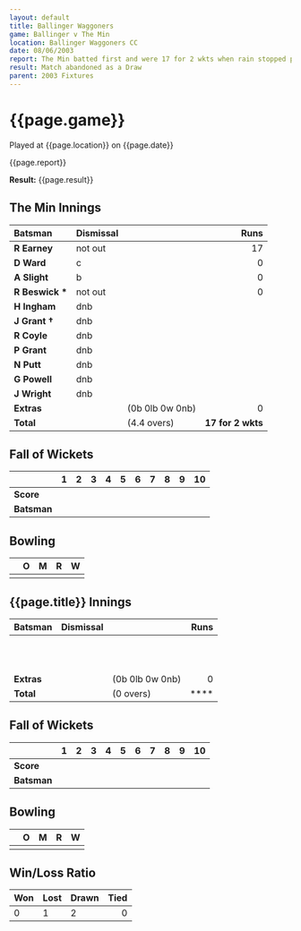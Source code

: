 ```yaml
---
layout: default
title: Ballinger Waggoners
game: Ballinger v The Min
location: Ballinger Waggoners CC
date: 08/06/2003
report: The Min batted first and were 17 for 2 wkts when rain stopped play
result: Match abandoned as a Draw
parent: 2003 Fixtures
---
```


# {{page.game}}

Played at {{page.location}} on {{page.date}}

{{page.report}}

**Result:** {{page.result}}

## The Min Innings

| Batsman | Dismissal |  | Runs |
|:---|:---|---|---:|
| **R Earney** | not out |  | 17 |
| **D Ward** | c |  | 0 |
| **A Slight** | b |  | 0 |
| **R Beswick &#42;** | not out |  | 0 |
| **H Ingham** | dnb |  |  |
| **J Grant &#8224;** | dnb |  |  |
| **R Coyle** | dnb |  |  |
| **P Grant** | dnb |  |  |
| **N Putt** | dnb |  |  |
| **G Powell** | dnb |  |  |
| **J Wright** | dnb |  |  |
| **Extras** | | (0b 0lb 0w 0nb) | 0 |
| **Total** | | (4.4 overs) | **17 for 2 wkts** |

## Fall of Wickets

| | 1 | 2 | 3 | 4 | 5 | 6 | 7 | 8 | 9 | 10 |
|---|:---:|:---:|:---:|:---:|:---:|:---:|:---:|:---:|:---:|:---:|
| **Score** |  |  |  |  |  |  |  |  |  |  |
| **Batsman** |  |  |  |  |  |  |  |  |  |  |

## Bowling

| | O | M | R | W |
|---|:---|:---|:---|:---|
| |  |  |  |  |

## {{page.title}} Innings

| Batsman | Dismissal |  | Runs |
|:---|:---|---|---:|
|  |  |  |  |
|  |  |  |  |
|  |  |  |  |
|  |  |  |  |
|  |  |  |  |
|  |  |  |  |
|  |  |  |  |
|  |  |  |  |
|  |  |  |  |
|  |  |  |  |
|  |  |  |  |
| **Extras** | | (0b 0lb 0w 0nb) | 0 |
| **Total** | | (0 overs) | **** |

## Fall of Wickets

| | 1 | 2 | 3 | 4 | 5 | 6 | 7 | 8 | 9 | 10 |
|---|:---:|:---:|:---:|:---:|:---:|:---:|:---:|:---:|:---:|:---:|
| **Score** |  |  |  |  |  |  |  |  |  |  |
| **Batsman** |  |  |  |  |  |  |  |  |  |  |

## Bowling

| | O | M | R | W |
|---|:---|:---|:---|:---|
| |  |  |  |  |

## Win/Loss Ratio

| Won | Lost | Drawn | Tied |
|:---|:---|:---|---:|
| 0 | 1 | 2 | 0 |
